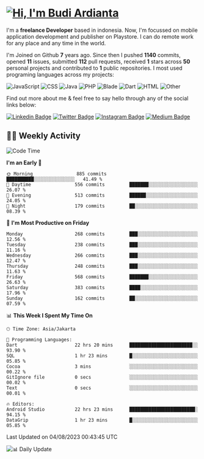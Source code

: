 # [![Hi, I'm Budi Ardianta](https://readme-typing-svg.herokuapp.com?size=24&vCenter=true&lines=%F0%9F%91%8B+Hi%2C+I'm+Budi+Ardianta+;%F0%9F%92%BB+Android+And+Web+Developer+)](https://git.io/typing-svg)

I'm a **freelance Developer** based in indonesia. Now, I'm focussed on mobile application development and publisher on Playstore. I can do remote work for any place and any time in the world.

I'm Joined on Github **7** years ago. Since then I pushed **1140** commits, opened **11** issues, submitted **112** pull requests, received **1** stars across **50** personal projects and contributed to **1** public repositories.
I most used programing languages across my projects:

![JavaScript](https://img.shields.io/badge/-JavaScript-%23f1e05a?style=flat&logo=JavaScript&logoColor=white)
![CSS](https://img.shields.io/badge/-CSS-%23563d7c?style=flat&logo=CSS&logoColor=white)
![Java](https://img.shields.io/badge/-Java-%23b07219?style=flat&logo=Java&logoColor=white)
![PHP](https://img.shields.io/badge/-PHP-%234F5D95?style=flat&logo=PHP&logoColor=white)
![Blade](https://img.shields.io/badge/-Blade-%23f7523f?style=flat&logo=Blade&logoColor=white)
![Dart](https://img.shields.io/badge/-Dart-%2300B4AB?style=flat&logo=Dart&logoColor=white)
![HTML](https://img.shields.io/badge/-HTML-%23e34c26?style=flat&logo=HTML&logoColor=white)
![Other](https://img.shields.io/badge/-Other-%23ededed?style=flat&logo=Other&logoColor=white)

Find out more about me & feel free to say hello through any of the social links below:

[![Linkedin Badge](https://img.shields.io/badge/-budiardianata-blue?style=flat&logo=Linkedin&logoColor=white&link=https://www.linkedin.com/in/budiardianata/)](https://www.linkedin.com/in/budiardianata/)
[![Twitter Badge](https://img.shields.io/badge/-budiardianata-%231DA1F2.svg?style=flat&logo=twitter&logoColor=white&link=https://www.twitter.com/budiardianata)](https://www.linkedin.com/in/budiardianata/)
[![Instagram Badge](https://img.shields.io/badge/-budiardianata-purple?style=flat&logo=instagram&logoColor=white&link=https://instagram.com/budiardianata/)](https://instagram.com/budiardianata)
[![Medium Badge](https://img.shields.io/badge/-@budiardianata-%2312100E.svg?style=flat&logo=Medium&logoColor=white&link=https://medium.com/@budiardianata/)](https://medium.com/@budiardianata)

## 👨‍💻 Weekly Activity
<!--START_SECTION:waka-->
![Code Time](http://img.shields.io/badge/Code%20Time-1%2C986%20hrs%2041%20mins-blue)

**I'm an Early 🐤** 

```text
🌞 Morning                885 commits         ██████████░░░░░░░░░░░░░░░   41.49 % 
🌆 Daytime                556 commits         ███████░░░░░░░░░░░░░░░░░░   26.07 % 
🌃 Evening                513 commits         ██████░░░░░░░░░░░░░░░░░░░   24.05 % 
🌙 Night                  179 commits         ██░░░░░░░░░░░░░░░░░░░░░░░   08.39 % 
```
📅 **I'm Most Productive on Friday** 

```text
Monday                   268 commits         ███░░░░░░░░░░░░░░░░░░░░░░   12.56 % 
Tuesday                  238 commits         ███░░░░░░░░░░░░░░░░░░░░░░   11.16 % 
Wednesday                266 commits         ███░░░░░░░░░░░░░░░░░░░░░░   12.47 % 
Thursday                 248 commits         ███░░░░░░░░░░░░░░░░░░░░░░   11.63 % 
Friday                   568 commits         ███████░░░░░░░░░░░░░░░░░░   26.63 % 
Saturday                 383 commits         ████░░░░░░░░░░░░░░░░░░░░░   17.96 % 
Sunday                   162 commits         ██░░░░░░░░░░░░░░░░░░░░░░░   07.59 % 
```


📊 **This Week I Spent My Time On** 

```text
🕑︎ Time Zone: Asia/Jakarta

💬 Programming Languages: 
Dart                     22 hrs 20 mins      ███████████████████████░░   93.90 % 
SQL                      1 hr 23 mins        █░░░░░░░░░░░░░░░░░░░░░░░░   05.85 % 
Cocoa                    3 mins              ░░░░░░░░░░░░░░░░░░░░░░░░░   00.22 % 
GitIgnore file           0 secs              ░░░░░░░░░░░░░░░░░░░░░░░░░   00.02 % 
Text                     0 secs              ░░░░░░░░░░░░░░░░░░░░░░░░░   00.01 % 

🔥 Editors: 
Android Studio           22 hrs 23 mins      ████████████████████████░   94.15 % 
DataGrip                 1 hr 23 mins        █░░░░░░░░░░░░░░░░░░░░░░░░   05.85 % 
```


 Last Updated on 04/08/2023 00:43:45 UTC
<!--END_SECTION:waka-->

![📊 Daily Update](https://github.com/budiardianata/budiardianata/actions/workflows/update-activity.yml/badge.svg)
